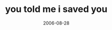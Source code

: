 ---
layout: base.njk
title : 'you told me i saved you' 
view_title : 'you told me i saved you' 
year : '2006' 
date : '2006-08-28' 
img_file : '/drawing/youtoldmeisavedyou.png' 
html_file : 'youtoldmeisavedyou' 
next_html : 'youwerealwaysthewiseone.html' 
year_order : '230' 
permalink : "title/{{html_file}}.html"
---